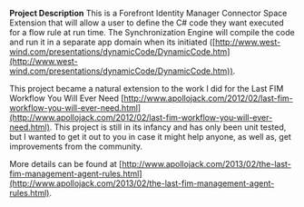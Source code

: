 **Project Description**
This is a Forefront Identity Manager Connector Space Extension that will allow a user to define the C# code they want executed for a flow rule at run time.  The Synchronization Engine will compile the code and run it in a separate app domain when its initiated ([http://www.west-wind.com/presentations/dynamicCode/DynamicCode.htm](http://www.west-wind.com/presentations/dynamicCode/DynamicCode.htm)).   

This project became a natural extension to the work I did for the Last FIM Workflow You Will Ever Need [http://www.apollojack.com/2012/02/last-fim-workflow-you-will-ever-need.html](http://www.apollojack.com/2012/02/last-fim-workflow-you-will-ever-need.html).  This project is still in its infancy and has only been unit tested, but I wanted to get it out to you in case it might help anyone, as well as, get improvements from the community.

More details can be found at [http://www.apollojack.com/2013/02/the-last-fim-management-agent-rules.html](http://www.apollojack.com/2013/02/the-last-fim-management-agent-rules.html).